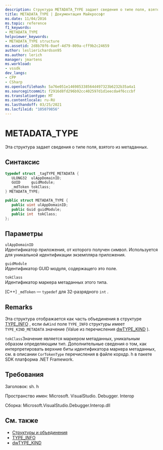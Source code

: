 ```yaml
---
description: Структура METADATA_TYPE задает сведения о типе поля, взятого из метаданных.
title: METADATA_TYPE | Документация Майкрософт
ms.date: 11/04/2016
ms.topic: reference
f1_keywords:
- METADATA_TYPE
helpviewer_keywords:
- METADATA_TYPE structure
ms.assetid: 2d8b78f6-0aef-4d79-809a-cff9b2c24659
author: leslierichardson95
ms.author: lerich
manager: jmartens
ms.workload:
- vssdk
dev_langs:
- CPP
- CSharp
ms.openlocfilehash: 5a76e051e146985338564d497323b6232b35a4a1
ms.sourcegitcommit: f2916d8fd296b92cc402597d1d1eecda4f6cccbf
ms.translationtype: MT
ms.contentlocale: ru-RU
ms.lasthandoff: 03/25/2021
ms.locfileid: "105079856"
---
```

# <a name="metadata_type"></a>METADATA_TYPE
Эта структура задает сведения о типе поля, взятого из метаданных.

## <a name="syntax"></a>Синтаксис

```cpp
typedef struct _tagTYPE_METADATA {
   ULONG32  ulAppDomainID;
   GUID     guidModule;
   _mdToken tokClass;
} METADATA_TYPE;
```

```csharp
public struct METADATA_TYPE {
   public uint ulAppDomainID;
   public Guid guidModule;
   public int  tokClass;
};
```

## <a name="parameters"></a>Параметры
 `ulAppDomainID`\
 Идентификатор приложения, от которого получен символ. Используется для уникальной идентификации экземпляра приложения.

 `guidModule`\
 Идентификатор GUID модуля, содержащего это поле.

 `tokClass`\
 Идентификатор маркера метаданных этого типа.

 [C++] `_mdToken` — `typedef` для 32-разрядного `int` .

## <a name="remarks"></a>Remarks
 Эта структура отображается как часть объединения в структуре [TYPE_INFO](../../../extensibility/debugger/reference/type-info.md) , если `dwKind` поле `TYPE_INFO` структуры имеет `TYPE_KIND_METADATA` значение (Value из перечисления [dwTYPE_KIND](../../../extensibility/debugger/reference/dwtype-kind.md) ).

 `tokClass`Значение является маркером метаданных, уникальным образом определяющим тип. Дополнительные сведения о том, как интерпретировать верхние биты идентификатора маркера метаданных, см. в описании `CorTokenType` перечисления в файле корхдр. h в пакете SDK платформа .NET Framework.

## <a name="requirements"></a>Требования
 Заголовок: sh. h

 Пространство имен: Microsoft. VisualStudio. Debugger. Interop

 Сборка: Microsoft.VisualStudio.Debugger.Interop.dll

## <a name="see-also"></a>См. также
- [Структуры и объединения](../../../extensibility/debugger/reference/structures-and-unions.md)
- [TYPE_INFO](../../../extensibility/debugger/reference/type-info.md)
- [dwTYPE_KIND](../../../extensibility/debugger/reference/dwtype-kind.md)
